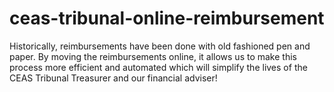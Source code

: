 # ceas-tribunal-online-reimbursement
Historically, reimbursements have been done with old fashioned pen and paper. By moving the reimbursements online, it allows us to make this process more efficient and automated which will simplify the lives of the CEAS Tribunal Treasurer and our financial adviser!
